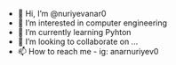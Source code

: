 - 👋 Hi, I’m @nuriyevanar0
- 👀 I’m interested in computer engineering
- 🌱 I’m currently learning Pyhton
- 💞️ I’m looking to collaborate on ...
- 📫 How to reach me - ig: anarnuriyev0

<!---
nuriyevanar0/nuriyevanar0 is a ✨ special ✨ repository because its `README.md` (this file) appears on your GitHub profile.
You can click the Preview link to take a look at your changes.
--->
